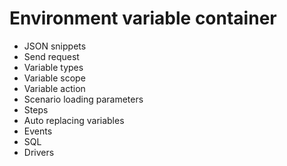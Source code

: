 # Environment variable container
- JSON snippets
- Send request
- Variable types
- Variable scope
- Variable action
- Scenario loading parameters
- Steps
- Auto replacing variables
- Events
- SQL
- Drivers
